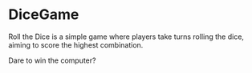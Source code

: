 # DiceGame
Roll the Dice is a simple game where players take turns rolling the dice, aiming to score the highest combination.

Dare to win the computer?
